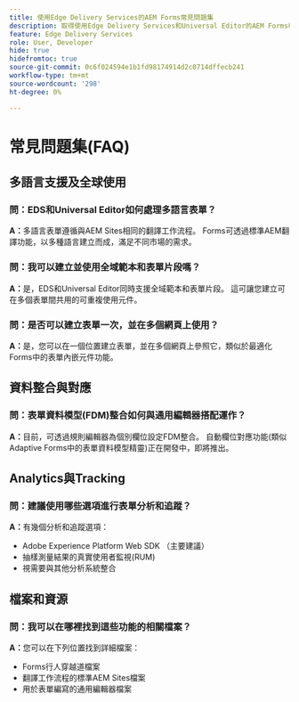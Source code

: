 ```yaml
---
title: 使用Edge Delivery Services的AEM Forms常見問題集
description: 取得使用Edge Delivery Services和Universal Editor的AEM Forms相關常見問題解答。 瞭解多語言表單、全域範本、表單片段、分析和資料整合功能。
feature: Edge Delivery Services
role: User, Developer
hide: true
hidefromtoc: true
source-git-commit: 0c6f024594e1b1fd98174914d2c0714dffecb241
workflow-type: tm+mt
source-wordcount: '298'
ht-degree: 0%

---
```




# 常見問題集(FAQ)

## 多語言支援及全球使用

### 問：EDS和Universal Editor如何處理多語言表單？

**A：**&#x200B;多語言表單遵循與AEM Sites相同的翻譯工作流程。 Forms可透過標準AEM翻譯功能，以多種語言建立而成，滿足不同市場的需求。

### 問：我可以建立並使用全域範本和表單片段嗎？

**A：**&#x200B;是，EDS和Universal Editor同時支援全域範本和表單片段。 這可讓您建立可在多個表單間共用的可重複使用元件。

### 問：是否可以建立表單一次，並在多個網頁上使用？

**A：**&#x200B;是，您可以在一個位置建立表單，並在多個網頁上參照它，類似於最適化Forms中的表單內嵌元件功能。

## 資料整合與對應

### 問：表單資料模型(FDM)整合如何與通用編輯器搭配運作？

**A：**&#x200B;目前，可透過規則編輯器為個別欄位設定FDM整合。 自動欄位對應功能(類似Adaptive Forms中的表單資料模型精靈)正在開發中，即將推出。

## Analytics與Tracking

### 問：建議使用哪些選項進行表單分析和追蹤？

**A：**&#x200B;有幾個分析和追蹤選項：

- Adobe Experience Platform Web SDK （主要建議）
- 抽樣測量結果的真實使用者監視(RUM)
- 視需要與其他分析系統整合

## 檔案和資源

### 問：我可以在哪裡找到這些功能的相關檔案？

**A：**&#x200B;您可以在下列位置找到詳細檔案：

- Forms行人穿越道檔案
- 翻譯工作流程的標準AEM Sites檔案
- 用於表單編寫的通用編輯器檔案

